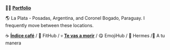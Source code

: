 👨‍💻 **[<a href="https://www.leomonzon.vercel.app" target="_blank" rel="noreferrer" >Portfolio</a>](#)**

  🌎 La Plata - Posadas, Argentina, and Coronel Bogado, Paraguay. I frequently move between these locations.

☕ **[<a href="https://indicecafe.com" target="_blank" rel="noreferrer" >Índice café</a>](#)** / 💪 FitHub / 💀 **[<a href="https://tevasamorir.vercel.app/" target="_blank" rel="noreferrer" >Te vas a morir</a>](#)** / 😋 EmojiHub / 🤖 Hermes /🫶 A tu manera
